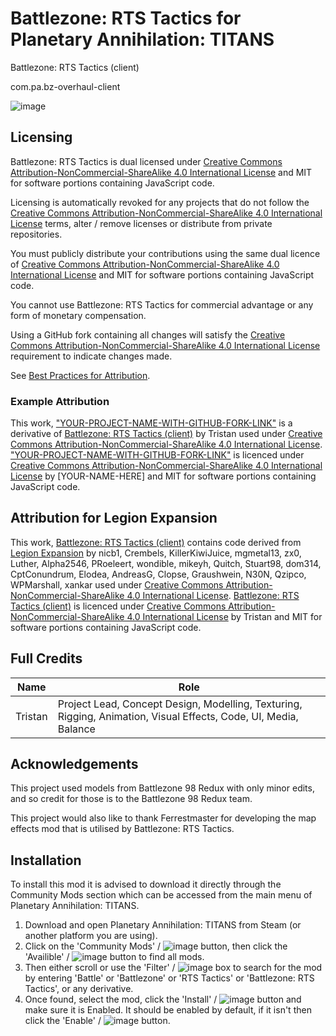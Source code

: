 # Battlezone: RTS Tactics for Planetary Annihilation: TITANS
Battlezone: RTS Tactics (client)

com.pa.bz-overhaul-client

![image](https://i.imgur.com/TEVJLuz.png)

## Licensing

Battlezone: RTS Tactics is dual licensed under [Creative Commons Attribution-NonCommercial-ShareAlike 4.0 International License](https://creativecommons.org/licenses/by-nc-sa/4.0/) and MIT for software portions containing JavaScript code.

Licensing is automatically revoked for any projects that do not follow the [Creative Commons Attribution-NonCommercial-ShareAlike 4.0 International License](https://creativecommons.org/licenses/by-nc-sa/4.0/) terms, alter / remove licenses or distribute from private repositories.

You must publicly distribute your contributions using the same dual licence of [Creative Commons Attribution-NonCommercial-ShareAlike 4.0 International License](https://creativecommons.org/licenses/by-nc-sa/4.0/) and MIT for software portions containing JavaScript code.

You cannot use Battlezone: RTS Tactics for commercial advantage or any form of monetary compensation.

Using a GitHub fork containing all changes will satisfy the [Creative Commons Attribution-NonCommercial-ShareAlike 4.0 International License](https://creativecommons.org/licenses/by-nc-sa/4.0/) requirement to indicate changes made.

See [Best Practices for Attribution](https://wiki.creativecommons.org/wiki/Best_practices_for_attribution).

### Example Attribution

This work, ["YOUR-PROJECT-NAME-WITH-GITHUB-FORK-LINK"](https://github.com/) is a derivative of [Battlezone: RTS Tactics (client)](https://github.com/TristanD79/com.pa.bz-overhaul-client/) by Tristan used under [Creative Commons Attribution-NonCommercial-ShareAlike 4.0 International License](https://creativecommons.org/licenses/by-nc-sa/4.0/). ["YOUR-PROJECT-NAME-WITH-GITHUB-FORK-LINK"](https://github.com/) is licenced under [Creative Commons Attribution-NonCommercial-ShareAlike 4.0 International License](https://creativecommons.org/licenses/by-nc-sa/4.0/) by [YOUR-NAME-HERE] and MIT for software portions containing JavaScript code.


## Attribution for Legion Expansion

This work, [Battlezone: RTS Tactics (client)](https://github.com/TristanD79/com.pa.bz-overhaul-client/) contains code derived from [Legion Expansion](https://github.com/Legion-Expansion/Legion-Expansion/) by nicb1, Crembels, KillerKiwiJuice, mgmetal13, zx0, Luther, Alpha2546, PRoeleert, wondible, mikeyh, Quitch, Stuart98, dom314, CptConundrum, Elodea, AndreasG, Clopse, Graushwein, N30N, Qzipco, WPMarshall, xankar used under [Creative Commons Attribution-NonCommercial-ShareAlike 4.0 International License](https://creativecommons.org/licenses/by-nc-sa/4.0/). [Battlezone: RTS Tactics (client)](https://github.com/TristanD79/com.pa.bz-overhaul-client/) is licenced under [Creative Commons Attribution-NonCommercial-ShareAlike 4.0 International License](https://creativecommons.org/licenses/by-nc-sa/4.0/) by Tristan and MIT for software portions containing JavaScript code.

## Full Credits

| Name            | Role                               |
| --------------- | ---------------------------------- |
| Tristan         | Project Lead, Concept Design, Modelling, Texturing, Rigging, Animation, Visual Effects, Code, UI, Media, Balance |

## Acknowledgements

This project used models from Battlezone 98 Redux with only minor edits, and so credit for those is to the Battlezone 98 Redux team.

This project would also like to thank Ferrestmaster for developing the map effects mod that is utilised by Battlezone: RTS Tactics.

## Installation

To install this mod it is advised to download it directly through the Community Mods section which can be accessed from the main menu of Planetary Annihilation: TITANS.

1. Download and open Planetary Annihilation: TITANS from Steam (or another platform you are using).
2. Click on the 'Community Mods' / ![image](https://github.com/TristanD79/com.pa.tao-overhaul-server/assets/91082354/f4502506-2bff-407a-9648-1a6a4e2c7e26) button, then click the 'Availible' / ![image](https://github.com/TristanD79/com.pa.tao-overhaul-server/assets/91082354/69abdb31-06ef-4962-a036-192c0cabf2d0) button to find all mods.
3. Then either scroll or use the 'Filter' / ![image](https://github.com/TristanD79/com.pa.tao-overhaul-server/assets/91082354/82b20b53-6378-4ca1-bac7-1f8a68b0503a) box to search for the mod by entering 'Battle' or 'Battlezone' or 'RTS Tactics' or 'Battlezone: RTS Tactics', or any derivative.
4. Once found, select the mod, click the 'Install' / ![image](https://github.com/TristanD79/com.pa.tao-overhaul-server/assets/91082354/78d73ff9-bbe2-49ae-8a1a-321f910fc710) button and make sure it is Enabled. It should be enabled by default, if it isn't then click the 'Enable' / ![image](https://github.com/TristanD79/com.pa.tao-overhaul-server/assets/91082354/a47c3e55-047a-451d-ba9e-19f881189ded) button.


